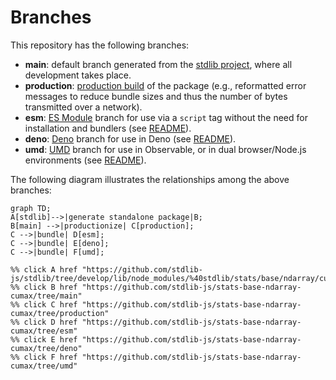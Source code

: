 <!--

@license Apache-2.0

Copyright (c) 2022 The Stdlib Authors.

Licensed under the Apache License, Version 2.0 (the "License");
you may not use this file except in compliance with the License.
You may obtain a copy of the License at

    http://www.apache.org/licenses/LICENSE-2.0

Unless required by applicable law or agreed to in writing, software
distributed under the License is distributed on an "AS IS" BASIS,
WITHOUT WARRANTIES OR CONDITIONS OF ANY KIND, either express or implied.
See the License for the specific language governing permissions and
limitations under the License.

-->

# Branches

This repository has the following branches:

-   **main**: default branch generated from the [stdlib project][stdlib-url], where all development takes place.
-   **production**: [production build][production-url] of the package (e.g., reformatted error messages to reduce bundle sizes and thus the number of bytes transmitted over a network).
-   **esm**: [ES Module][esm-url] branch for use via a `script` tag without the need for installation and bundlers (see [README][esm-readme]).
-   **deno**: [Deno][deno-url] branch for use in Deno (see [README][deno-readme]).
-   **umd**: [UMD][umd-url] branch for use in Observable, or in dual browser/Node.js environments (see [README][umd-readme]).

The following diagram illustrates the relationships among the above branches:

```mermaid
graph TD;
A[stdlib]-->|generate standalone package|B;
B[main] -->|productionize| C[production];
C -->|bundle| D[esm];
C -->|bundle| E[deno];
C -->|bundle| F[umd];

%% click A href "https://github.com/stdlib-js/stdlib/tree/develop/lib/node_modules/%40stdlib/stats/base/ndarray/cumax"
%% click B href "https://github.com/stdlib-js/stats-base-ndarray-cumax/tree/main"
%% click C href "https://github.com/stdlib-js/stats-base-ndarray-cumax/tree/production"
%% click D href "https://github.com/stdlib-js/stats-base-ndarray-cumax/tree/esm"
%% click E href "https://github.com/stdlib-js/stats-base-ndarray-cumax/tree/deno"
%% click F href "https://github.com/stdlib-js/stats-base-ndarray-cumax/tree/umd"
```

[stdlib-url]: https://github.com/stdlib-js/stdlib/tree/develop/lib/node_modules/%40stdlib/stats/base/ndarray/cumax
[production-url]: https://github.com/stdlib-js/stats-base-ndarray-cumax/tree/production
[deno-url]: https://github.com/stdlib-js/stats-base-ndarray-cumax/tree/deno
[deno-readme]: https://github.com/stdlib-js/stats-base-ndarray-cumax/blob/deno/README.md
[umd-url]: https://github.com/stdlib-js/stats-base-ndarray-cumax/tree/umd
[umd-readme]: https://github.com/stdlib-js/stats-base-ndarray-cumax/blob/umd/README.md
[esm-url]: https://github.com/stdlib-js/stats-base-ndarray-cumax/tree/esm
[esm-readme]: https://github.com/stdlib-js/stats-base-ndarray-cumax/blob/esm/README.md